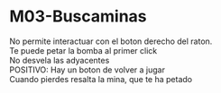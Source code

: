 <h1>M03-Buscaminas</h1>

No permite interactuar con el boton derecho del raton. <br>
Te puede petar la bomba al primer click <br>
No desvela las adyacentes <br>
POSITIVO: Hay un boton de volver a jugar <br>
          Cuando pierdes resalta la mina, que te ha petado <br>
